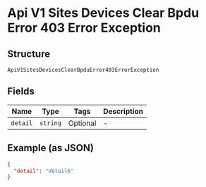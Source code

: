 
# Api V1 Sites Devices Clear Bpdu Error 403 Error Exception

## Structure

`ApiV1SitesDevicesClearBpduError403ErrorException`

## Fields

| Name | Type | Tags | Description |
|  --- | --- | --- | --- |
| `detail` | `string` | Optional | - |

## Example (as JSON)

```json
{
  "detail": "detail6"
}
```

